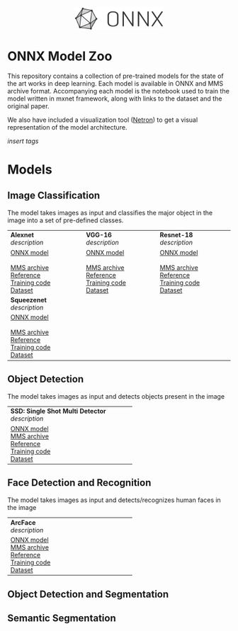 <p align="center">
<img src="ONNX_logo_main.png" width="40%"/>
</p>

# ONNX Model Zoo

This repository contains a collection of pre-trained models for the state of the art works in deep learning. Each model is available in ONNX and MMS archive format. Accompanying each model is the notebook used to train the model written in mxnet framework, along with links to the dataset and the original paper.

We also have included a visualization tool ([Netron](https://lutzroeder.github.io/Netron)) to get a visual representation of the model architecture.

*insert tags*
<!--
[![Awesome](https://cdn.rawgit.com/sindresorhus/awesome/d7305f38d29fed78fa85652e3a63e154dd8e8829/media/badge.svg)](https://github.com/sindresorhus/awesome)
[![PRs Welcome](https://img.shields.io/badge/PRs-welcome-brightgreen.svg)](http://makeapullrequest.com)
-->

# Models
## Image Classification
The model takes images as input and classifies the major object in the image into a set of pre-defined classes.

| | | |
|-|-|-|
|<b>Alexnet</b><br /> *description*|<b>VGG-16</b><br /> *description*|<b> Resnet-18</b><br /> *description*|
| [ONNX model]()&nbsp; &nbsp; &nbsp; &nbsp; &nbsp; &nbsp; &nbsp; &nbsp; &nbsp; &nbsp; &nbsp; &nbsp; &nbsp; &nbsp; &nbsp; &nbsp; &nbsp; &nbsp; &nbsp; &nbsp; &nbsp;<br /> [MMS archive]() <br />[Reference](https://papers.nips.cc/paper/4824-imagenet-classification-with-deep-convolutional-neural-networks.pdf) <br />[Training code]() <br />[Dataset]() |[ONNX model]()&nbsp; &nbsp; &nbsp; &nbsp; &nbsp; &nbsp; &nbsp; &nbsp; &nbsp; &nbsp; &nbsp; &nbsp; &nbsp; &nbsp; &nbsp; &nbsp; &nbsp; &nbsp; &nbsp; &nbsp; &nbsp;<br /> [MMS archive]() <br />[Reference](https://arxiv.org/abs/1409.1556) <br />[Training code]() <br />[Dataset]() |[ONNX model]()&nbsp; &nbsp; &nbsp; &nbsp; &nbsp; &nbsp; &nbsp; &nbsp; &nbsp; &nbsp; &nbsp; &nbsp; &nbsp; &nbsp; &nbsp; &nbsp; &nbsp; &nbsp; &nbsp; &nbsp; &nbsp;<br /> [MMS archive]() <br />[Reference](https://www.cv-foundation.org/openaccess/content_cvpr_2016/papers/He_Deep_Residual_Learning_CVPR_2016_paper.pdf) <br />[Training code]() <br />[Dataset]() 
|<b>Squeezenet</b><br /> *description*|||
|[ONNX model]()&nbsp; &nbsp; &nbsp; &nbsp; &nbsp; &nbsp; &nbsp; &nbsp; &nbsp; &nbsp; &nbsp; &nbsp; &nbsp; &nbsp; &nbsp; &nbsp; &nbsp; &nbsp; &nbsp; &nbsp; &nbsp;<br /> [MMS archive]() <br />[Reference](https://arxiv.org/abs/1602.07360) <br />[Training code]() <br />[Dataset]() |

## Object Detection
The model takes images as input and detects objects present in the image

| | | |
|-|-|-|
|<b>SSD: Single Shot Multi Detector</b><br /> *description*|||
|[ONNX model]()&nbsp; &nbsp; &nbsp; &nbsp; &nbsp; &nbsp; &nbsp; &nbsp; &nbsp; &nbsp; &nbsp; &nbsp; &nbsp; &nbsp; &nbsp; &nbsp; &nbsp; &nbsp; &nbsp; &nbsp; &nbsp;<br /> [MMS archive]() <br />[Reference](https://arxiv.org/abs/1512.02325) <br />[Training code]() <br />[Dataset]() |

## Face Detection and Recognition
The model takes images as input and detects/recognizes human faces in the image

| | | |
|-|-|-|
|<b>ArcFace</b><br /> *description*|||
|[ONNX model]()&nbsp; &nbsp; &nbsp; &nbsp; &nbsp; &nbsp; &nbsp; &nbsp; &nbsp; &nbsp; &nbsp; &nbsp; &nbsp; &nbsp; &nbsp; &nbsp; &nbsp; &nbsp; &nbsp; &nbsp; &nbsp;<br /> [MMS archive]() <br />[Reference](https://arxiv.org/abs/1801.07698) <br />[Training code]() <br />[Dataset]() |


## Object Detection and Segmentation

## Semantic Segmentation
